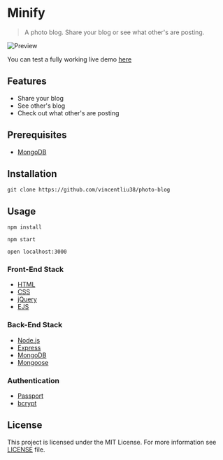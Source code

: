 # Minify
>A photo blog. Share your blog or see what other's are posting.

![Preview](http://www.vincent.engineer/assets/images/minblog.gif)

You can test a fully working live demo [here](https://minify-blog.herokuapp.com/users)

## Features
- Share your blog
- See other's blog
- Check out what other's are posting

## Prerequisites
- [MongoDB](https://docs.mongodb.com/manual/installation/)

## Installation
```git clone https://github.com/vincentliu38/photo-blog```

## Usage
```npm install```

```npm start```

```open localhost:3000```

### Front-End Stack
- [HTML](https://developer.mozilla.org/en-US/docs/Web/HTML)
- [CSS](https://developer.mozilla.org/en-US/docs/Web/CSS)
- [jQuery](https://jquery.com/)
- [EJS](http://ejs.co/)
### Back-End Stack
- [Node.js](https://nodejs.org/en)
- [Express](https://expressjs.com)
- [MongoDB](https://www.mongodb.com)
- [Mongoose](http://mongoosejs.com)
### Authentication
- [Passport](http://passportjs.org/)
- [bcrypt](https://www.npmjs.com/package/bcrypt)

## License
This project is licensed under the MIT License. For more information see [LICENSE](https://github.com/vincentliu38/connect-4/blob/gh-pages/LICENSE) file.

